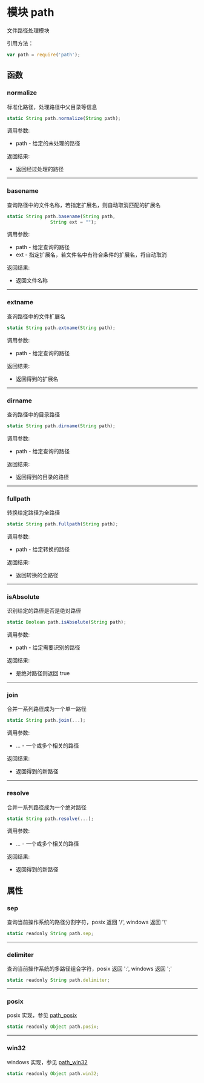 # 模块 path
文件路径处理模块

引用方法：
```JavaScript
var path = require('path');
```
## 函数
        
### normalize
标准化路径，处理路径中父目录等信息
```JavaScript
static String path.normalize(String path);
```

调用参数:
* path - 给定的未处理的路径

返回结果:
* 返回经过处理的路径

--------------------------
### basename
查询路径中的文件名称，若指定扩展名，则自动取消匹配的扩展名
```JavaScript
static String path.basename(String path,
                String ext = "");
```

调用参数:
* path - 给定查询的路径
* ext - 指定扩展名，若文件名中有符合条件的扩展名，将自动取消

返回结果:
* 返回文件名称

--------------------------
### extname
查询路径中的文件扩展名
```JavaScript
static String path.extname(String path);
```

调用参数:
* path - 给定查询的路径

返回结果:
* 返回得到的扩展名

--------------------------
### dirname
查询路径中的目录路径
```JavaScript
static String path.dirname(String path);
```

调用参数:
* path - 给定查询的路径

返回结果:
* 返回得到的目录的路径

--------------------------
### fullpath
转换给定路径为全路径
```JavaScript
static String path.fullpath(String path);
```

调用参数:
* path - 给定转换的路径

返回结果:
* 返回转换的全路径

--------------------------
### isAbsolute
识别给定的路径是否是绝对路径
```JavaScript
static Boolean path.isAbsolute(String path);
```

调用参数:
* path - 给定需要识别的路径

返回结果:
* 是绝对路径则返回 true

--------------------------
### join
合并一系列路径成为一个单一路径
```JavaScript
static String path.join(...);
```

调用参数:
* ... - 一个或多个相关的路径

返回结果:
* 返回得到的新路径

--------------------------
### resolve
合并一系列路径成为一个绝对路径
```JavaScript
static String path.resolve(...);
```

调用参数:
* ... - 一个或多个相关的路径

返回结果:
* 返回得到的新路径

## 属性
        
### sep
查询当前操作系统的路径分割字符，posix 返回 '/', windows 返回  '\\'
```JavaScript
static readonly String path.sep;
```

--------------------------
### delimiter
查询当前操作系统的多路径组合字符，posix 返回 ':', windows 返回  ';'
```JavaScript
static readonly String path.delimiter;
```

--------------------------
### posix
posix 实现，参见 [path_posix](path_posix.md)
```JavaScript
static readonly Object path.posix;
```

--------------------------
### win32
windows 实现，参见 [path_win32](path_win32.md)
```JavaScript
static readonly Object path.win32;
```

